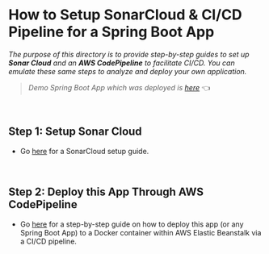 # How to Setup SonarCloud & CI/CD Pipeline for a Spring Boot App
*The purpose of this directory is to provide step-by-step guides to set up **Sonar Cloud** and an **AWS CodePipeline** to facilitate CI/CD.  You can emulate these same steps to analyze and deploy your own application.*


> *Demo Spring Boot App which was deployed is [here](https://github.com/sophiagavrila/pipeline-demo)* 👈

<br>

## Step 1: Setup Sonar Cloud
- Go [here](https://github.com/220214-Enterprise-Angular/demos/blob/main/devops/sonar-cloud.md) for a SonarCloud setup guide.

<br>

## Step 2: Deploy this App Through AWS CodePipeline
- Go [here](https://github.com/sophiagavrila/pipeline-demo/blob/main/how-to-deploy/aws-codepipeline.md) for a step-by-step guide on how to deploy this app (or any Spring Boot App) to a Docker container within AWS Elastic Beanstalk via a CI/CD pipeline.
